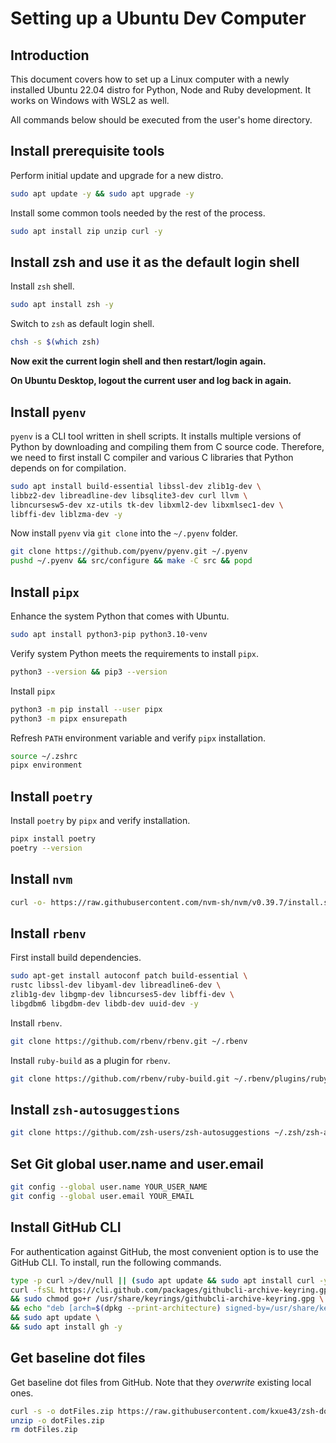 # Setting up a Ubuntu Dev Computer

## Introduction

This document covers how to set up a Linux computer with a newly installed Ubuntu 22.04 distro
for Python, Node and Ruby development. It works on Windows with WSL2 as well.

All commands below should be executed from the user's home directory.

## Install prerequisite tools

Perform initial update and upgrade for a new distro.

```bash
sudo apt update -y && sudo apt upgrade -y
```

Install some common tools needed by the rest of the process.

```bash
sudo apt install zip unzip curl -y
```

## Install zsh and use it as the default login shell

Install `zsh` shell.

```bash
sudo apt install zsh -y
```

Switch to `zsh` as default login shell.

```bash
chsh -s $(which zsh)
```

**Now exit the current login shell and then restart/login again.**

**On Ubuntu Desktop, logout the current user and log back in again.**

## Install `pyenv`

`pyenv` is a CLI tool written in shell scripts. It installs multiple versions of Python by downloading and
compiling them from C source code. Therefore, we need to first install C compiler and various C libraries
that Python depends on for compilation.

```bash
sudo apt install build-essential libssl-dev zlib1g-dev \
libbz2-dev libreadline-dev libsqlite3-dev curl llvm \
libncursesw5-dev xz-utils tk-dev libxml2-dev libxmlsec1-dev \
libffi-dev liblzma-dev -y
```

Now install `pyenv` via `git clone` into the `~/.pyenv` folder.

```bash
git clone https://github.com/pyenv/pyenv.git ~/.pyenv
pushd ~/.pyenv && src/configure && make -C src && popd
```

## Install `pipx`

Enhance the system Python that comes with Ubuntu.

```bash
sudo apt install python3-pip python3.10-venv
```

Verify system Python meets the requirements to install `pipx`.

```bash
python3 --version && pip3 --version
```

Install `pipx`

```bash
python3 -m pip install --user pipx
python3 -m pipx ensurepath
```

Refresh `PATH` environment variable and verify `pipx` installation.

```bash
source ~/.zshrc
pipx environment
```

## Install `poetry`

Install `poetry` by `pipx` and verify installation.

```bash
pipx install poetry
poetry --version
```

## Install `nvm`

```bash
curl -o- https://raw.githubusercontent.com/nvm-sh/nvm/v0.39.7/install.sh | bash
```

## Install `rbenv`

First install build dependencies.

```bash
sudo apt-get install autoconf patch build-essential \
rustc libssl-dev libyaml-dev libreadline6-dev \
zlib1g-dev libgmp-dev libncurses5-dev libffi-dev \
libgdbm6 libgdbm-dev libdb-dev uuid-dev -y
```

Install `rbenv`.

```bash
git clone https://github.com/rbenv/rbenv.git ~/.rbenv
```

Install `ruby-build` as a plugin for `rbenv`.

```bash
git clone https://github.com/rbenv/ruby-build.git ~/.rbenv/plugins/ruby-build
```

## Install `zsh-autosuggestions`

```bash
git clone https://github.com/zsh-users/zsh-autosuggestions ~/.zsh/zsh-autosuggestions
```

## Set Git global user.name and user.email

```bash
git config --global user.name YOUR_USER_NAME
git config --global user.email YOUR_EMAIL
```

## Install GitHub CLI

For authentication against GitHub, the most convenient option is to use the GitHub CLI. To install, run the
following commands.

```bash
type -p curl >/dev/null || (sudo apt update && sudo apt install curl -y)
curl -fsSL https://cli.github.com/packages/githubcli-archive-keyring.gpg | sudo dd of=/usr/share/keyrings/githubcli-archive-keyring.gpg \
&& sudo chmod go+r /usr/share/keyrings/githubcli-archive-keyring.gpg \
&& echo "deb [arch=$(dpkg --print-architecture) signed-by=/usr/share/keyrings/githubcli-archive-keyring.gpg] https://cli.github.com/packages stable main" | sudo tee /etc/apt/sources.list.d/github-cli.list > /dev/null \
&& sudo apt update \
&& sudo apt install gh -y
```

## Get baseline dot files

Get baseline dot files from GitHub. Note that they _overwrite_ existing local ones.

```bash
curl -s -o dotFiles.zip https://raw.githubusercontent.com/kxue43/zsh-dot-files/master/dotFiles.zip
unzip -o dotFiles.zip
rm dotFiles.zip
```
